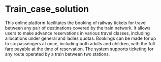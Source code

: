 # Train_case_solution
This online platform facilitates the booking of railway tickets for travel between any pair of destinations covered by the train network. It allows users to make advance reservations in various travel classes, including allocations under general and ladies quotas. Bookings can be made for up to six passengers at once, including both adults and children, with the full fare payable at the time of reservation. The system supports ticketing for any route operated by a train between two stations.
